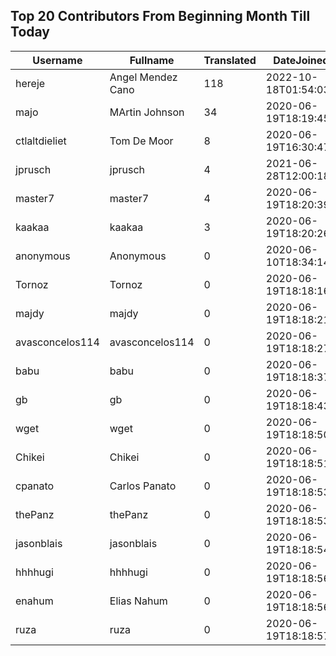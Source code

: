 ## Top 20 Contributors From Beginning Month Till Today ##
|Username|Fullname|Translated|DateJoined|Language|
|--------|--------|----------|----------|-------|
|hereje|Angel Mendez Cano|118|2022-10-18T01:54:03.|es|
|majo|MArtin Johnson|34|2020-06-19T18:19:45Z|sv|
|ctlaltdieliet|Tom De Moor|8|2020-06-19T16:30:47Z|nl|
|jprusch|jprusch|4|2021-06-28T12:00:18.|de|
|master7|master7|4|2020-06-19T18:20:39.|pl|
|kaakaa|kaakaa|3|2020-06-19T18:20:26Z|ja|
|anonymous|Anonymous|0|2020-06-10T18:34:14.||
|Tornoz|Tornoz|0|2020-06-19T18:18:16.||
|majdy|majdy|0|2020-06-19T18:18:21.||
|avasconcelos114|avasconcelos114|0|2020-06-19T18:18:27Z||
|babu|babu|0|2020-06-19T18:18:37.||
|gb|gb|0|2020-06-19T18:18:43.||
|wget|wget|0|2020-06-19T18:18:50Z||
|Chikei|Chikei|0|2020-06-19T18:18:51Z||
|cpanato|Carlos Panato|0|2020-06-19T18:18:53Z||
|thePanz|thePanz|0|2020-06-19T18:18:53Z||
|jasonblais|jasonblais|0|2020-06-19T18:18:54Z||
|hhhhugi|hhhhugi|0|2020-06-19T18:18:56.||
|enahum|Elias  Nahum|0|2020-06-19T18:18:56Z|es|
|ruza|ruza|0|2020-06-19T18:18:57.||
